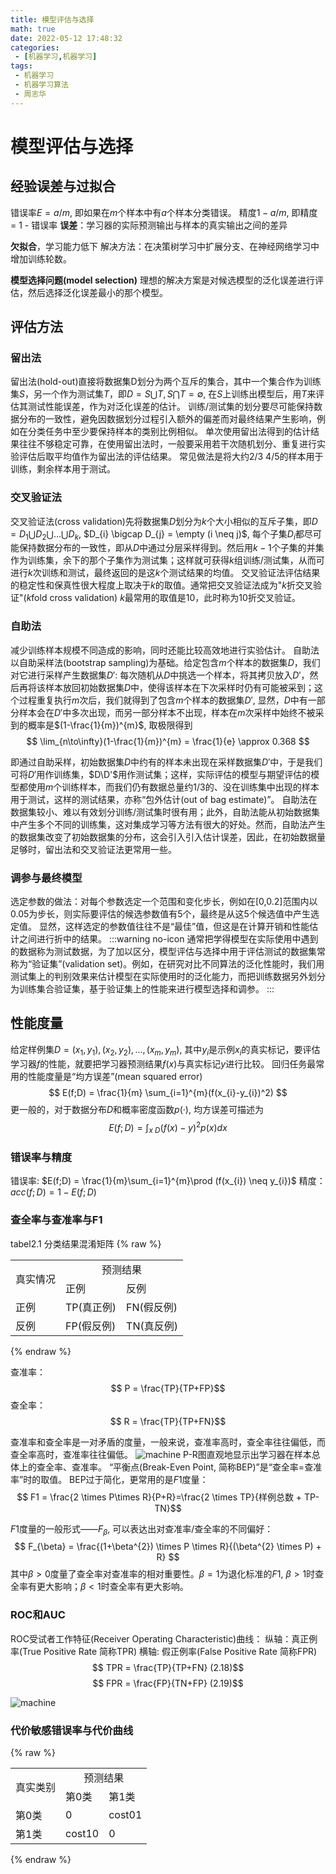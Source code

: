 ```yaml
---
title: 模型评估与选择
math: true
date: 2022-05-12 17:48:32
categories:
 - [机器学习,机器学习]
tags: 
 - 机器学习
 - 机器学习算法
 - 周志华
---
```


# 模型评估与选择

## 经验误差与过拟合

错误率$E = a/m$, 即如果在$m$个样本中有$a$个样本分类错误。
精度$1-a/m$, 即精度 = 1 - 错误率
**误差**：学习器的实际预测输出与样本的真实输出之间的差异

**欠拟合**，学习能力低下
解决方法：在决策树学习中扩展分支、在神经网络学习中增加训练轮数。

**模型选择问题(model selection)**
理想的解决方案是对候选模型的泛化误差进行评估，然后选择泛化误差最小的那个模型。

## 评估方法

### 留出法

留出法(hold-out)直接将数据集D划分为两个互斥的集合，其中一个集合作为训练集$S$，另一个作为测试集$T$，即$D = S \bigcup T, S \bigcap T = \emptyset$, 在$S$上训练出模型后，用$T$来评估其测试性能误差，作为对泛化误差的估计。
训练/测试集的划分要尽可能保持数据分布的一致性，避免因数据划分过程引入额外的偏差而对最终结果产生影响，例如在分类任务中至少要保持样本的类别比例相似。
单次使用留出法得到的估计结果往往不够稳定可靠，在使用留出法时，一般要采用若干次随机划分、重复进行实验评估后取平均值作为留出法的评估结果。
常见做法是将大约$2/3 ~ 4/5$的样本用于训练，剩余样本用于测试。

### 交叉验证法

交叉验证法(cross validation)先将数据集$D$划分为$k$个大小相似的互斥子集，即$D = D_{1} \bigcup D_{2} \bigcup \dots \bigcup D_{k}$, $D_{i} \bigcap D_{j} = \empty (i \neq j)$, 每个子集$D_{i}$都尽可能保持数据分布的一致性，即从$D$中通过分层采样得到。然后用$k-1$个子集的并集作为训练集，余下的那个子集作为测试集；这样就可获得$k$组训练/测试集，从而可进行$k$次训练和测试，最终返回的是这$k$个测试结果的均值。
交叉验证法评估结果的稳定性和保真性很大程度上取决于$k$的取值。通常把交叉验证法成为"$k$折交叉验证"($k$fold cross validation)
$k$最常用的取值是10，此时称为10折交叉验证。

### 自助法

减少训练样本规模不同造成的影响，同时还能比较高效地进行实验估计。
自助法以自助采样法(bootstrap sampling)为基础。给定包含$m$个样本的数据集$D$，我们对它进行采样产生数据集$D'$: 每次随机从$D$中挑选一个样本，将其拷贝放入$D'$，然后再将该样本放回初始数据集$D$中，使得该样本在下次采样时仍有可能被采到；这个过程重复执行$m$次后，我们就得到了包含$m$个样本的数据集$D'$, 显然，$D$中有一部分样本会在$D'$中多次出现，而另一部分样本不出现，样本在$m$次采样中始终不被采到的概率是$(1-\frac{1}{m})^{m}$, 取极限得到
$$ \lim_{n\to\infty}(1-\frac{1}{m})^{m} = \frac{1}{e} \approx 0.368 $$

即通过自助采样，初始数据集$D$中约有$%36.8%$的样本未出现在采样数据集$D'$中，于是我们可将$D'$用作训练集，$D\D'$用作测试集；这样，实际评估的模型与期望评估的模型都使用$m$个训练样本，而我们仍有数据总量约$1/3$的、没在训练集中出现的样本用于测试，这样的测试结果，亦称“包外估计(out of bag estimate)”。
自助法在数据集较小、难以有效划分训练/测试集时很有用；此外，自助法能从初始数据集中产生多个不同的训练集，这对集成学习等方法有很大的好处。然而，自助法产生的数据集改变了初始数据集的分布，这会引入引入估计误差，因此，在初始数据量足够时，留出法和交叉验证法更常用一些。

### 调参与最终模型

选定参数的做法：对每个参数选定一个范围和变化步长，例如在[0,0.2]范围内以0.05为步长，则实际要评估的候选参数值有5个，最终是从这5个候选值中产生选定值。
显然，这样选定的参数值往往不是“最佳”值，但这是在计算开销和性能估计之间进行折中的结果。
:::warning no-icon
通常把学得模型在实际使用中遇到的数据称为测试数据，为了加以区分，模型评估与选择中用于评估测试的数据集常称为“验证集”(validation set)。例如，在研究对比不同算法的泛化性能时，我们用测试集上的判别效果来估计模型在实际使用时的泛化能力，而把训练数据另外划分为训练集合验证集，基于验证集上的性能来进行模型选择和调参。
:::

## 性能度量

给定样例集$D = {(x_{1},y_{1}),(x_{2},y_{2}),\dots,(x_{m},y_{m})}$, 其中$y_{i}$是示例$x_{i}$的真实标记，要评估学习器$f$的性能，就要把学习器预测结果$f(x)$与真实标记$y$进行比较。
回归任务最常用的性能度量是“均方误差”(mean squared error)
$$ E(f;D) = \frac{1}{m} \sum_{i=1}^{m}(f(x_{i}-y_{i})^2) $$
更一般的，对于数据分布$D$和概率密度函数$p(·)$, 均方误差可描述为
$$ E(f;D) = \int_{x~D}(f(x)-y)^2p(x)dx$$

### 错误率与精度

错误率: $E(f;D) = \frac{1}{m}\sum_{i=1}^{m}\prod (f(x_{i}) \neq y_{i})$
精度：$acc(f;D) = 1 - E(f;D)$

### 查全率与查准率与F1

tabel2.1 分类结果混淆矩阵
{% raw %}
<table>
    <tr>
        <td rowspan = "2">真实情况</td>
        <td colspan = "2" style='text-align:center'>预测结果</td>
    </tr>
    <tr>
        <td>正例</td>
        <td>反例</td>
    </tr>
    <tr>
        <td>正例</td>
        <td>TP(真正例)</td>
        <td>FN(假反例)</td>
    <tr>
    <tr>
        <td>反例</td>
        <td>FP(假反例)</td>
        <td>TN(真反例)</td>
    </tr>
</table>
{% endraw %}

查准率：
$$ P = \frac{TP}{TP+FP}$$
查全率：
$$ R = \frac{TP}{TP+FN}$$

查准率和查全率是一对矛盾的度量，一般来说，查准率高时，查全率往往偏低，而查全率高时，查准率往往偏低。
![machine](/assets/machine-learning/machine-learning/pr.jpg)
P-R图直观地显示出学习器在样本总体上的查全率、查准率。
“平衡点(Break-Even Point, 简称BEP)”是“查全率=查准率”时的取值。
BEP过于简化，更常用的是$F1$度量：
$$ F1 = \frac{2 \times P\times R}{P+R}=\frac{2 \times TP}{样例总数 + TP-TN}$$


$F1$度量的一般形式——$F_{\beta}$, 可以表达出对查准率/查全率的不同偏好：
$$ F_{\beta} = \frac{(1+\beta^{2}) \times P \times R}{(\beta^{2} \times P) + R} $$
其中$\beta > 0$度量了查全率对查准率的相对重要性。$\beta=1$为退化标准的$F1$, $\beta > 1$时查全率有更大影响；$\beta < 1$时查全率有更大影响。

### ROC和AUC

ROC受试者工作特征(Receiver Operating Characteristic)曲线：
纵轴：真正例率(True Positive Rate 简称TPR)
横轴: 假正例率(False Positive Rate 简称FPR)
$$ TPR = \frac{TP}{TP+FN} (2.18)$$
$$ FPR = \frac{FP}{TN+FP} (2.19)$$

![machine](/assets/machine-learning/machine-learning/roc1.jpg)

### 代价敏感错误率与代价曲线
{% raw %}
<table>
    <tr>
        <td rowspan = "2">真实类别</td>
        <td colspan = "2" style='text-align:center'>预测结果</td>
    </tr>
    <tr>
        <td>第0类</td>
        <td>第1类</td>
    </tr>
    <tr>
        <td>第0类</td>
        <td>0</td>
        <td>cost01</td>
    <tr>
    <tr>
        <td>第1类</td>
        <td>cost10</td>
        <td>0</td>
    </tr>
</table>
{% endraw %}
